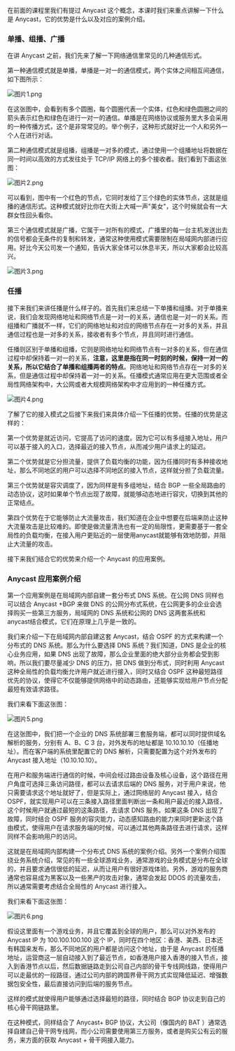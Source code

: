 在前面的课程里我们有提过 Anycast 这个概念，本课时我们来重点讲解一下什么是 Anycast，它的优势是什么以及对应的案例介绍。

### 单播、组播、广播

在讲 Anycast 之前，我们先来了解一下网络通信里常见的几种通信形式。

第一种通信模式就是单播，单播是一对一的通信模式，两个实体之间相互间通信，如下图所示：

<Image alt="图片1.png" src="https://s0.lgstatic.com/i/image/M00/26/C2/CgqCHl7y7AaAWhCJAADaSjK7P-4901.png"/>

在这张图中，会看到有多个圆圈，每个圆圈代表一个实体，红色和绿色圆圈之间的箭头表示红色和绿色在进行一对一的通信。单播是在网络协议或服务里大多会采用的一种传播方式，这个是非常常见的。举个例子，这种形式就好比一个人和另外一个人在进行对话。

第二种通信模式就是组播，组播是一对多的模式，通过使用一个组播地址将数据在同一时间以高效的方式发往处于 TCP/IP 网络上的多个接收者。我们看到下面这张图：

<Image alt="图片2.png" src="https://s0.lgstatic.com/i/image/M00/26/C2/CgqCHl7y7BeAPQ_tAAEXgA5hLBQ539.png"/>

可以看到，图中有一个红色的节点，它同时发给了三个绿色的实体节点，这就是组播的通信形式。这种模式就好比你在大街上大喊一声"美女"，这个时候就会有一大群女性回头看你。

第三个通信模式就是广播，它属于一对所有的模式，广播里的每一台主机发送出去的信号都会无条件的复制和转发，通常这种使用模式需要限制在局域网内部进行应用。好比今天公司发一个通知，告诉大家全体可以休息半天，所以大家都会比较高兴。

<Image alt="图片3.png" src="https://s0.lgstatic.com/i/image/M00/26/B7/Ciqc1F7y7CWADPR8AAFAo4N1AMU000.png"/>

### 任播

接下来我们来讲任播是什么样子的。首先我们来总结一下单播和组播。对于单播来说，我们会发现网络地址和网络节点是一对一的关系，通信也是一对一的关系。而组播和广播就不一样，它们的网络地址和对应的网络节点存在一对多的关系，并且通信过程也是一对多的关系，接收者有多个节点，并且同时进行通信。

任播则区别于单播和组播，它则是网络地址和网络节点有一对多的关系，但在通信过程中却保持着一对一的关系，**注意，这里是指在同一时刻的时候，保持一对一的关系，所以它结合了单播和组播两者的特点**。网络地址和网络节点存在一对多的关系，但是通信过程中却保持着一对一的关系。任播模式通常应用在更大范围或者全局性网络架构中，大公网或者大规模网络架构中才应用到的一种任播方式。

<Image alt="图片4.png" src="https://s0.lgstatic.com/i/image/M00/26/C2/CgqCHl7y7C6ATeCAAAFmj3UsAXs135.png"/>

了解了它的接入模式之后接下来我们来具体介绍一下任播的优势。任播的优势是这样的：

第一个优势是就近访问，它提高了访问的速度。因为它可以有多组接入地址，用户可以基于接入的入口，选择最近的接入节点，从而减少用户请求上的延迟。

第二个优势就是它分担流量，提供了负载均衡的功能，因为任播同时有多种接收地址，那么不同地区的用户可以选择不同地区的接入节点，这样就分担了负载流量。

第三个优势就是容灾调度了，因为同样是有多组地址，结合 BGP 一些全局路由的动态协议，这时如果单个节点出现了故障，就能够动态地进行容灾，切换到其他的正常结点。

第四个优势在于它能够防止大流量攻击，我们知道在企业中想要在后端来防止这种大流量攻击是比较难的。即使是做流量清洗也有一定的局限性，更需要基于一套全局性的负载均衡，在接入用户更贴近的一层使用anycast就能够有效地防御，并阻止大流量的攻击。

接下来我们结合它的优势来介绍一个 Anycast 的应用案例。

### Anycast 应用案例介绍

第一个应用案例是在局域网内部自建一套分布式 DNS 系统。在公网 DNS 同样也可以结合 Anycast +BGP 来做 DNS 的公网分布式系统，在公网更多的企业会选择购买一些第三方服务，局域网的 DNS 系统和公网的 DNS 这两套系统和anycast结合模式，它们在原理上几乎是一致的。

我们来介绍一下在局域网内部自建这套 Anycast，结合 OSPF 的方式来构建一个分布式的 DNS 系统。那么为什么要选择 DNS 系统？我们知道，DNS 是企业的核心业务应用，如果 DNS 出现了故障，那么企业里面的绝大部分业务都会受到影响，所以我们要尽量减少 DNS 的压力，把 DNS 做到分布式，同时利用 Anycast 这种全局性的负载均衡允许用户就近进行接入，同时又结合 OSPF 这种最短路径优先的协议，使得它不仅能够提供网络中的动态路由，还能够实现给用户节点分配最短有效请求路径。

我们来看下面这张图：

<Image alt="图片5.png" src="https://s0.lgstatic.com/i/image/M00/26/C2/CgqCHl7y7DeASsvgAAHdnr6HsEg948.png"/>

在这张图中，我们把一个企业的 DNS 系统部署三套服务端，都可以同时提供域名解析的服务，分别有 A、B、C 3 台，对外发布的地址都是 10.10.10.10（任播地址）。而在客户端的系统里配置它的 DNS 解析，只需要配置为这个对外发布的 Anycast 接入地址（10.10.10.10）。

在用户和服务端进行通信的时候，中间会经过路由设备及核心设备，这个路径在用户角度可选择三条访问路径，都可以去请求后端的 DNS 服务，对于用户来说，他只需要请求这个地址就好了，但是实际上，通过网络层的 Anycast 接入，结合 OSPF，就实现用户可以在三条接入路径里面判断出一条和用户最近的接入路径，这个时候用户就通过最短的这条路径，去请求 DNS 服务。如果这条 DNS 出现了故障，同时结合 OSPF 服务的容灾能力，动态感知路由的能力来同时更新这个路由模式，使得用户在请求服务端的时候，可以通过其他两条路径去进行请求，这样同样不会影响用户的访问。

这就是在局域网内部构建一个分布式 DNS 系统的案例介绍。另外一个案例介绍围绕业务系统介绍，常见的有一些全球游戏业务，通常游戏的业务模式是分布在全球的，并且要求通信很低的延迟，从而让用户有很好游戏体验。另外，游戏的服务商通常也容易成为黑客以及一些黑产的攻击对象，通常会发起 DDOS 的流量攻击，所以通常需要考虑结合全局性的 Anycast 进行接入。

我们来看下面这张图：

<Image alt="图片6.png" src="https://s0.lgstatic.com/i/image/M00/26/C2/CgqCHl7y7D-Adho3AAE5bgT68nk297.png"/>

假设这里面有一个游戏业务，并且它覆盖到全球的用户，那么可以对外发布的 Anycast IP 为 100.100.100.100 这个 IP，同时在四个地区：香港、美西、日本还有韩国来发布，那么不同地区的用户都是访问这个地址，由于是 Anycast 的任播地址，运营商这一层自动接入到了最近节点，如香港用户接入香港的接入节点，接入到香港节点以后，然后数据链路走到公司自己内部的骨干专线网线路，使得用户可以走最优的一段路径，通过公司内部的跨国界骨干网方式实现降低延迟、增强数据包安全性，最后直接访问到后端的服务节点。

这样的模式就使得用户能够通过选择最短的路径，同时结合 BGP 协议走到自己的核心骨干网链路里。

在这种模式，同样结合了 Anycast+ BGP 协议，大公司（像国内的 BAT ）通常选择自建自己骨干网专线网，而小公司需要使用第三方服务，或者是购买公有云的服务，来方面的获取 Anycast + 骨干网接入能力。

